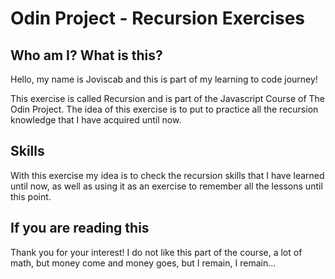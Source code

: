 # Odin Project - Recursion Exercises

## Who am I? What is this?

Hello, my name is Joviscab and this is part of my learning to code journey!

This exercise is called Recursion and is part of the Javascript Course of The Odin Project. The idea of this exercise is to put to practice all the recursion knowledge that I have acquired until now.

## Skills

With this exercise my idea is to check the recursion skills that I have learned until now, as well as using it as an exercise to remember all the lessons until this point.

## If you are reading this

Thank you for your interest! I do not like this part of the course, a lot of math, but money come and money goes, but I remain, I remain...
